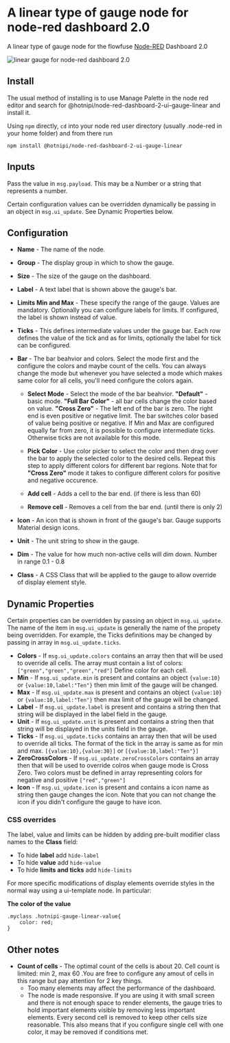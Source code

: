 # A linear type of gauge node for node-red dashboard 2.0

A linear type of gauge node for the flowfuse [Node-RED](https://nodered.org) Dashboard 2.0

![linear gauge for node-red dashboard 2.0](https://github.com/user-attachments/assets/4572cd3e-a1e8-4549-affa-f5cb5e3eba2a)


## Install

The usual method of installing is to use Manage Palette in the node red editor and search for @hotnipi/node-red-dashboard-2-ui-gauge-linear and install it.

Using `npm` directly, `cd` into your node red user directory (usually .node-red in your home folder) and from there run
```
npm install @hotnipi/node-red-dashboard-2-ui-gauge-linear
```

## Inputs

Pass the value in `msg.payload`.  This may be a Number or a string that represents a number.


Certain configuration values can be overridden dynamically be passing in an object in `msg.ui_update`.  See Dynamic Properties below.  

## Configuration

* **Name** - The name of the node.
* **Group** - The display group in which to show the gauge.
* **Size** - The size of the gauge on the dashboard.
* **Label** - A text label that is shown above the gauge's bar. 

* **Limits Min and Max** - These specify the range of the gauge. Values are mandatory. Optionally you can configure labels for limits. If configured, the label is shown instead of value.
* **Ticks** - This defines intermediate values under the gauge bar.  Each row defines the value of the tick and as for limits, optionally the label for tick can be configured.

* **Bar** - The bar beahvior and colors. Select the mode first and the configure the colors and maybe count of the cells. You can always change the mode but whenever you have selected a mode which makes same color for all cells, you'll need configure the colors again.
    * **Select Mode** - Select the mode of the bar beahvior. **"Default"** - basic mode. **"Full Bar Color"** - all bar cells change the color based on value. **"Cross Zero"** - The left end of the bar is zero. The right end is even positive or negative limit. The bar switches color based of value being positive or negative. If Min and Max are configured equally far from zero, it is possible to configure intermediate ticks. Otherwise ticks are not available for this mode.  

    * **Pick Color** - Use color picker to select the color and then drag over the bar to apply the selected color to the desired cells. Repeat this step to apply different colors for different bar regions. Note that for **"Cross Zero"** mode it takes to configure different colors for positive and negative occurence. 

    * **Add cell** - Adds a cell to the bar end. (if there is less than 60)
    * **Remove cell** - Removes a cell from the bar end. (until there is only 2)


* **Icon** - An icon that is shown in front of the gauge's bar. Gauge supports Material design icons.
* **Unit** - The unit string to show in the gauge. 
* **Dim** - The value for how much non-active cells will dim down. Number in range 0.1 - 0.8 

* **Class** - A CSS Class that will be applied to the gauge to allow override of display element style.

## Dynamic Properties

Certain properties can be overridden by passing an object in `msg.ui_update`.  The name of the item in `msg.ui_update` is generally the name of the propety being overridden.  For example, the Ticks definitions may be changed by passing in array in `msg.ui_update.ticks`.  

* **Colors** - If `msg.ui_update.colors` contains an array then that will be used to override all cells.  The array must contain a list of colors:  
`["green","green","green","red"]`
Define color for each cell.  
* **Min** - If `msg.ui_update.min` is present and contains an object `{value:10}` or `{value:10,label:"Ten"}` then min limit of the gauge will be changed.
* **Max** - If `msg.ui_update.max` is present and contains an object `{value:10}` or `{value:10,label:"Ten"}` then max limit of the gauge will be changed.
* **Label** - If `msg.ui_update.label` is present and contains a string then that string will be displayed in the label field in the gauge.
* **Unit** - If `msg.ui_update.unit` is present and contains a string then that string will be displayed in the units field in the gauge.
* **Ticks** - If `msg.ui_update.ticks` contains an array then that will be used to override all ticks. The format of the tick in the array is same as for min and max. `[{value:10},{value:30}]` or `[{value:10,label:"Ten"}]`
* **ZeroCrossColors** - If `msg.ui_update.zeroCrossColors` contains an array then that will be used to override colros when gauge mode is Cross Zero. Two colors must be defined in array representing colors for negative and positive  `["red","green"]`
* **Icon** - If `msg.ui_update.icon` is present and contains a icon name as string then gauge changes the icon. Note that you can not change the icon if you didn't configure the gauge to have icon.

### CSS overrides

The label, value and limits can be hidden by adding pre-built modifier class names to the **Class** field:
* To hide **label** add `hide-label` 
* To hide **value** add `hide-value` 
* To hide **limits and ticks** add `hide-limits`

For more specific modifications of display elements override styles in the normal way using a ui-template node.  In particular:

**The color of the value**  
```
.myclass .hotnipi-gauge-linear-value{
    color: red;
}
```



## Other notes
* **Count of cells** - The optimal count of the cells is about 20. Cell count is limited: min 2, max 60 .You are free to configure any amout of cells in this range but pay attention for 2 key things. 
    * Too many elements may affect the performance of the dashboard. 
    * The node is made responsive. If you are using it with small screen and there is not enough space to render elements, the gauge tries to hold important elements visible by removing less important elements. Every second cell is removed to keep other cells size reasonable. This also means that if you configure single cell with one color, it may be removed if conditions met.  
